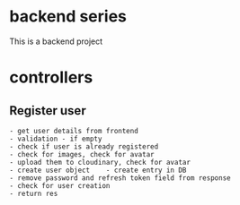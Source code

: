 # backend series

This is a backend project

# controllers

## Register user

    - get user details from frontend
    - validation - if empty
    - check if user is already registered
    - check for images, check for avatar
    - upload them to cloudinary, check for avatar
    - create user object    - create entry in DB
    - remove password and refresh token field from response
    - check for user creation
    - return res
